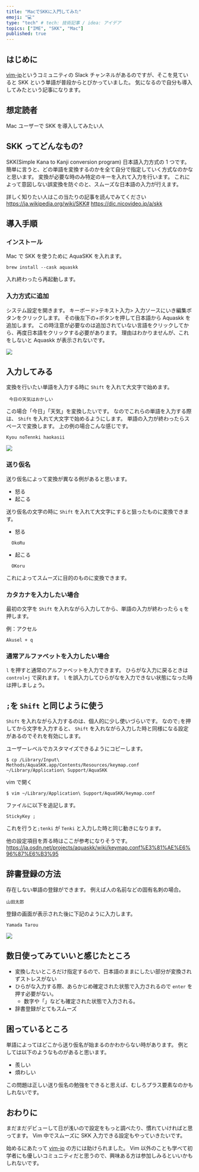 ```yaml
---
title: "MacでSKKに入門してみた"
emoji: "💻"
type: "tech" # tech: 技術記事 / idea: アイデア
topics: ["IME", "SKK", "Mac"]
published: true
---
```


## はじめに

[vim-jp](https://vim-jp.org/)というコミュニティの Slack チャンネルがあるのですが、そこを見ていると SKK という単語が普段からとびかっていました。
気になるので自分も導入してみたという記事になります。

## 想定読者

Mac ユーザーで SKK を導入してみたい人

## SKK ってどんなもの?

SKK(Simple Kana to Kanji conversion program)
日本語入力方式の 1 つです。
簡単に言うと、どの単語を変換するのかを全て自分で指定していく方式なのかなと思います。
変換が必要な時のみ特定のキーを入れて入力を行います。
これによって意図しない誤変換を防ぐのと、スムーズな日本語の入力が行えます。

詳しく知りたい人はこの当たりの記事を読んでみてください
https://ja.wikipedia.org/wiki/SKK#
https://dic.nicovideo.jp/a/skk

## 導入手順

### インストール

Mac で SKK を使うために AquaSKK を入れます。

```
brew install --cask aquaskk
```

入れ終わったら再起動します。

### 入力方式に追加

システム設定を開きます。
キーボード>テキスト入力> 入力ソースにいき編集ボタンをクリックします。
その後左下の+ボタンを押して日本語から Aquaskk を追加します。
この時注意が必要なのは追加されていない言語をクリックしてから、再度日本語をクリックする必要があります。
理由はわかりませんが、これをしないと Aquaskk が表示されないです。

![](/images/AnyConv.com__add.gif)

## 入力してみる

変換を行いたい単語を入力する時に `Shift` を入れて大文字で始めます。

```:例
 今日の天気はおかしい
```

この場合「今日」「天気」を変換したいです。
なのでこれらの単語を入力する際は、 `Shift` を入れて大文字で始めるようにします。
単語の入力が終わったらスペースで変換します。
上の例の場合こんな感じです。

```
Kyou noTennki haokasii
```

![](/images/AnyConv.com__tenki.gif)

### 送り仮名

送り仮名によって変換が異なる例があると思います。

- 怒る
- 起こる

送り仮名の文字の時に `Shift` を入れて大文字にすると狙ったものに変換できます。

- 怒る

```
  OkoRu
```

- 起こる

```
  OKoru
```

これによってスムーズに目的のものに変換できます。

### カタカナを入力したい場合

最初の文字を `Shift` を入れながら入力してから、単語の入力が終わったら `q` を押します。

例：アクセル

```
Akusel + q
```

### 通常アルファベットを入力したい場合

`l` を押すと通常のアルファベットを入力できます。
ひらがな入力に戻るときは `control+j` で戻れます。
`l` を誤入力してひらがなを入力できない状態になった時は押しましょう。

## `;`を `Shift` と同じように使う

`Shift` を入れながら入力するのは、個人的に少し使いづらいです。
なので`;`を押してから文字を入力すると、 `Shift` を入れながら入力した時と同様になる設定があるのでそれを有効にします。

ユーザーレベルでカスタマイズできるようにコピーします。

```sh:
$ cp /Library/Input\ Methods/AquaSKK.app/Contents/Resources/keymap.conf ~/Library/Application\ Support/AquaSKK
```

vim で開く

```sh:
$ vim ~/Library/Application\ Support/AquaSKK/keymap.conf
```

ファイルに以下を追記します。

```conf:
StickyKey ;
```

これを行うと`;tenki` が `Tenki` と入力した時と同じ動きになります。

他の設定項目を弄る時はここが参考になりそうです。
https://ja.osdn.net/projects/aquaskk/wiki/keymap.conf%E3%81%AE%E6%96%87%E6%B3%95

## 辞書登録の方法

存在しない単語の登録ができます。
例えば人の名前などの固有名刺の場合。

```
山田太郎
```

登録の画面が表示された後に下記のように入力します。

```
Yamada Tarou
```

![](/images/AnyConv.com__yamada.gif)

## 数日使ってみていいと感じたところ

- 変換したいところだけ指定するので、日本語のままにしたい部分が変換されずストレスがない
- ひらがな入力する際、あらかじめ確定された状態で入力されるので `enter` を押す必要がない。
  - 数字や「」なども確定された状態で入力される。
- 辞書登録がとてもスムーズ

## 困っているところ

単語によってはどこから送り仮名が始まるのかわからない時があります。
例としては以下のようなものがあると思います。

- 羨しい
- 煩わしい

この問題は正しい送り仮名の勉強をできると思えば、むしろプラス要素なのかもしれないです。

## おわりに

まだまだデビューして日が浅いので設定をもっと調べたり、慣れていければと思ってます。
Vim 中でスムーズに SKK 入力できる設定もやっていきたいです。

始めるにあたって [vim-jp](https://vim-jp.org/) の方には助けられました。
Vim 以外のことも学べて初学者にも優しいコミュニティだと思うので、興味ある方は参加しみるといいかもしれないです。
